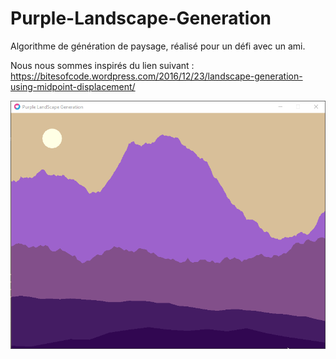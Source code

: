 # Purple-Landscape-Generation

Algorithme de génération de paysage, réalisé pour un défi avec un ami.

Nous nous sommes inspirés du lien suivant : https://bitesofcode.wordpress.com/2016/12/23/landscape-generation-using-midpoint-displacement/

![alt text](https://github.com/Raphytator/Purple-Landscape-Generation/blob/master/PurpleLandscapeGeneration.gif)

